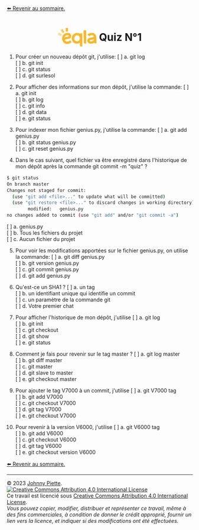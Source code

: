 [:arrow_left: Revenir au sommaire.](../README.md#sommaire)

<h1 id="quiz" style="display: flex; align-items: center; justify-content: center;">
    <img src="/media/eqla.png" style="height:50px" alt="Logo d'Eqla">
    &nbsp;Quiz N°1
</h1>

1. Pour créer un nouveau dépôt git, j'utilise:
  [ ] a. git log<br/>
  [ ] b. git init<br/>
  [ ] c. git status<br/>
  [ ] d. git surlesol<br/>

2. Pour afficher des informations sur mon dépôt, j'utilise la commande:
  [ ] a. git init<br/> 
  [ ] b. git log<br/>
  [ ] c. git info<br/>
  [ ] d. git data<br/>
  [ ] e. git status<br/>

3. Pour indexer mon fichier genius.py, j'utilise la commande:
  [ ] a. git add genius.py<br/>
  [ ] b. git status genius.py<br/>
  [ ] c. git reset genius.py<br/>

4. Dans le cas suivant, quel fichier va être enregistré dans l'historique de mon dépôt après la commande git commit -m "quiz" ?
  ```bash
  $ git status
  On branch master
  Changes not staged for commit:
    (use "git add <file>..." to update what will be committed)
    (use "git restore <file>..." to discard changes in working directory)
          modified:   genius.py
  no changes added to commit (use "git add" and/or "git commit -a")
  ```
  [ ] a. genius.py<br/>
  [ ] b. Tous les fichiers du projet<br/>
  [ ] c. Aucun fichier du projet<br/>

5. Pour voir les modifications apportées sur le fichier genius.py, on utilise la commande:
  [ ] a. git diff genius.py<br/>
  [ ] b. git version genius.py<br/>
  [ ] c. git commit genius.py<br/>
  [ ] d. git add genius.py<br/>

6. Qu'est-ce un SHA1 ?
  [ ] a. un tag<br/>
  [ ] b. un identifiant unique qui identifie un commit<br/>
  [ ] c. un paramètre de la commande git<br/>
  [ ] d. Votre premier chat<br/>

7. Pour afficher l'historique de mon dépôt, j'utilise
  [ ] a. git log<br/>
  [ ] b. git init<br/>
  [ ] c. git checkout<br/>
  [ ] d. git show<br/>
  [ ] e. git status<br/>

8. Comment je fais pour revenir sur le tag master ?
  [ ] a. git log master<br/>
  [ ] b. git diff master<br/>
  [ ] c. git master<br/>
  [ ] d. git slave to master<br/>
  [ ] e. git checkout master<br/>

9. Pour ajouter le tag V7000 à un commit, j'utilise
  [ ] a. git V7000 tag<br/>
  [ ] b. git add V7000<br/>
  [ ] c. git checkout V7000<br/>
  [ ] d. git tag V7000<br/>
  [ ] e. git checkout V7000<br/>

10. Pour revenir à la version V6000, j'utilise
  [ ] a. git V6000 tag<br/>
  [ ] b. git add V6000<br/>
  [ ] c. git checkout V6000<br/>
  [ ] d. git tag V6000<br/>
  [ ] e. git checkout version V6000<br/> 

[:arrow_left: Revenir au sommaire.](../README.md#sommaire)

---
&copy; 2023 [Johnny Piette](https://github.com/ZamBoyle).  
[![Creative Commons Attribution 4.0 International License](https://i.creativecommons.org/l/by/4.0/88x31.png)](https://creativecommons.org/licenses/by/4.0/)  
Ce travail est licencié sous [Creative Commons Attribution 4.0 International License](https://creativecommons.org/licenses/by/4.0/).   
_Vous pouvez copier, modifier, distribuer et représenter ce travail, même à des fins commerciales, à condition de donner le crédit approprié, fournir un lien vers la licence, et indiquer si des modifications ont été effectuées._